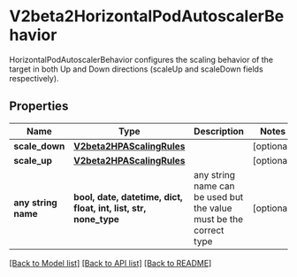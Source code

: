 # V2beta2HorizontalPodAutoscalerBehavior

HorizontalPodAutoscalerBehavior configures the scaling behavior of the target in both Up and Down directions (scaleUp and scaleDown fields respectively).

## Properties
Name | Type | Description | Notes
------------ | ------------- | ------------- | -------------
**scale_down** | [**V2beta2HPAScalingRules**](V2beta2HPAScalingRules.md) |  | [optional] 
**scale_up** | [**V2beta2HPAScalingRules**](V2beta2HPAScalingRules.md) |  | [optional] 
**any string name** | **bool, date, datetime, dict, float, int, list, str, none_type** | any string name can be used but the value must be the correct type | [optional]

[[Back to Model list]](../README.md#documentation-for-models) [[Back to API list]](../README.md#documentation-for-api-endpoints) [[Back to README]](../README.md)


